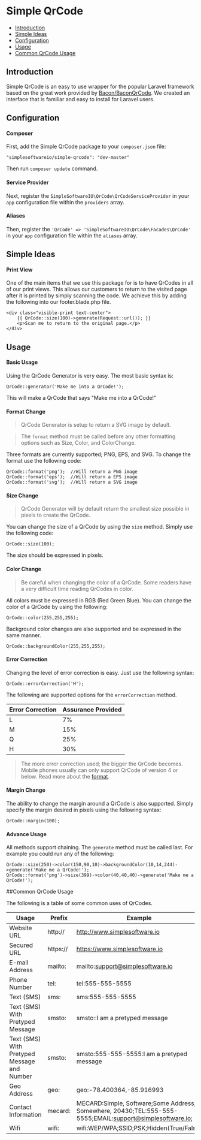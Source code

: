 Simple QrCode
========================

- [Introduction](#introduction)
- [Simple Ideas](#ideas)
- [Configuration](#configuration)
- [Usage](#usage)
- [Common QrCode Usage](#common-usage)

<a name="introduction"></a>
## Introduction
Simple QrCode is an easy to use wrapper for the popular Laravel framework based on the great work provided by [Bacon/BaconQrCode](https://github.com/Bacon/BaconQrCode).  We created an interface that is familiar and easy to install for Laravel users.

<a name="configuration"></a>
## Configuration

#### Composer

First, add the Simple QrCode package to your `composer.json` file:

	"simplesoftwareio/simple-qrcode": "dev-master"
    
Then run `composer update` command.

#### Service Provider

Next, register the `SimpleSoftwareIO\QrCode\QrCodeServiceProvider` in your `app` configuration file within the `providers` array.

#### Aliases

Then, register the `'QrCode' => 'SimpleSoftwareIO\QrCode\Facades\QrCode'` in your `app` configuration file within the `aliases` array.

<a name="usage"></a>
## Simple Ideas

#### Print View

One of the main items that we use this package for is to have QrCodes in all of our print views.  This allows our customers to return to the visited page after it is printed by simply scanning the code.  We achieve this by adding the following into our footer.blade.php file.

    <div class="visible-print text-center">
        {{ QrCode::size(100)->generate(Request::url()); }}
        <p>Scan me to return to the original page.</p>
    </div>

<a name="usage"></a>
## Usage

#### Basic Usage

Using the QrCode Generator is very easy.  The most basic syntax is:

    QrCode::generator('Make me into a QrCode!');

This will make a QrCode that says "Make me into a QrCode!"

#### Format Change

>QrCode Generator is setup to return a SVG image by default.

>The `format` method must be called before any other formatting options such as Size, Color, and ColorChange.

Three formats are currently supported; PNG, EPS, and SVG.  To change the format use the following code:

    QrCode::format('png');  //Will return a PNG image
    QrCode::format('eps');  //Will return a EPS image
    QrCode::format('svg');  //Will return a SVG image

#### Size Change

>QrCode Generator will by default return the smallest size possible in pixels to create the QrCode.

You can change the size of a QrCode by using the `size` method.  Simply use the following code:

    QrCode::size(100);

The size should be expressed in pixels.

#### Color Change

>Be careful when changing the color of a QrCode.  Some readers have a very difficult time reading QrCodes in color.

All colors must be expressed in RGB (Red Green Blue).  You can change the color of a QrCode by using the following:

    QrCode::color(255,255,255);

Background color changes are also supported and be expressed in the same manner.

    QrCode::backgroundColor(255,255,255);

#### Error Correction

Changing the level of error correction is easy.  Just use the following syntax:

    QrCode::errorCorrection('H');

The following are supported options for the `errorCorrection` method.

| Error Correction | Assurance Provided |
| --- | --- |
| L | 7% |
| M | 15% |
| Q | 25% |
| H | 30% |

>The more error correction used; the bigger the QrCode becomes.  Mobile phones usually can only support QrCode of version 4 or below. Read more about the [format](http://en.wikipedia.org/wiki/QR_code#Storage).

#### Margin Change

The ability to change the margin around a QrCode is also supported.  Simply specify the margin desired in pixels using the following syntax:

    QrCode::margin(100);

#### Advance Usage

All methods support chaining.  The `generate` method must be called last.  For example you could run any of the following:

    QrCode::size(250)->color(150,90,10)->backgroundColor(10,14,244)->generate('Make me a QrCode!');
    QrCode::format('png')->size(399)->color(40,40,40)->generate('Make me a QrCode!');

<a name="common-usage"></a>
##Common QrCode Usage

The following is a table of some common uses of QrCodes.

| Usage | Prefix | Example |
| --- | --- | --- |
| Website URL | http:// | http://www.simplesoftware.io |
| Secured URL | https:// | https://www.simplesoftware.io |
| E-mail Address | mailto: | mailto:support@simplesoftware.io |
| Phone Number | tel: | tel:555-555-5555 |
| Text (SMS) | sms: | sms:555-555-5555 |
| Text (SMS) With Pretyped Message | smsto: | smsto::I am a pretyped message |
| Text (SMS) With Pretyped Message and Number | smsto: | smsto:555-555-5555:I am a pretyped message |
| Geo Address | geo: | geo:-78.400364,-85.916993 |
| Contact Information | mecard: | MECARD:Simple, Software;Some Address, Somewhere, 20430;TEL:555-555-5555;EMAIL:support@simplesoftware.io; |
| Wifi | wifi: | wifi:WEP/WPA;SSID;PSK;Hidden(True/False) |